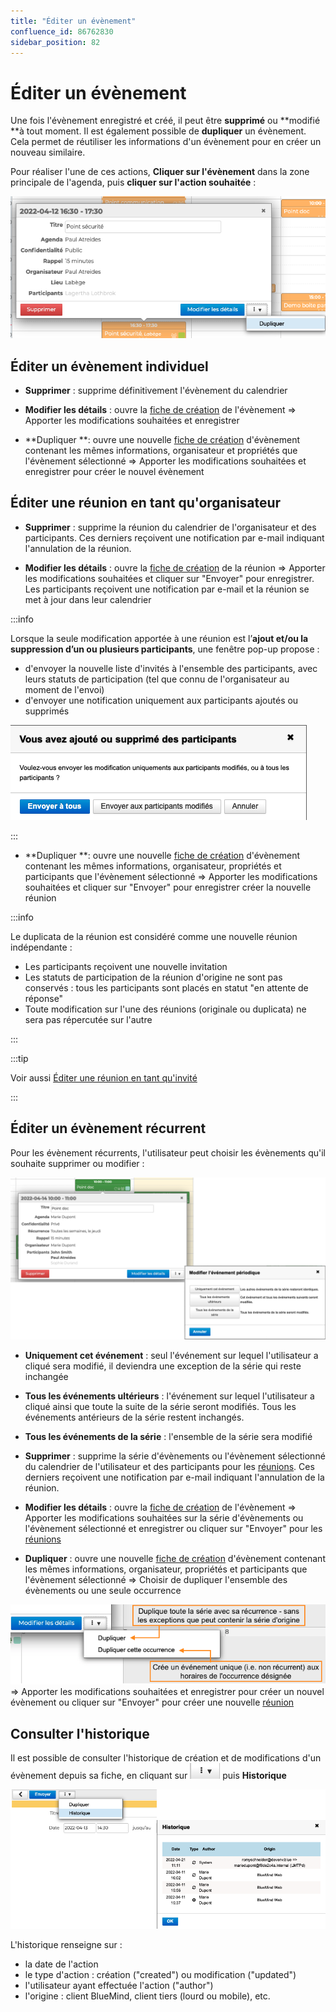 ```yaml
---
title: "Éditer un évènement"
confluence_id: 86762830
sidebar_position: 82
---
```

# Éditer un évènement


Une fois l'évènement enregistré et créé, il peut être **supprimé** ou **modifié **à tout moment. 
Il est également possible de **dupliquer** un évènement. Cela permet de réutiliser les informations d'un évènement pour en créer un nouveau similaire.

Pour réaliser l'une de ces actions, **Cliquer sur l'évènement** dans la zone principale de l'agenda, puis **cliquer sur l'action souhaitée** :


![](../../attachments/86762830/86762842.png)

## Éditer un évènement individuel

- **Supprimer** : supprime définitivement l'évènement du calendrier


- **Modifier les détails** : ouvre la [fiche de création](/Guide_de_l_utilisateur/L_agenda_4.7/Créer_un_évènement/) de l'évènement => Apporter les modifications souhaitées et enregistrer


- **Dupliquer **: ouvre une nouvelle [fiche de création](/Guide_de_l_utilisateur/L_agenda_4.7/Créer_un_évènement/) d'évènement contenant les mêmes informations, organisateur et propriétés que l'évènement sélectionné => Apporter les modifications souhaitées et enregistrer pour créer le nouvel évènement


## Éditer une réunion en tant qu'organisateur

- **Supprimer** : supprime la réunion du calendrier de l'organisateur et des participants. Ces derniers reçoivent une notification par e-mail indiquant l'annulation de la réunion.


- **Modifier les détails** : ouvre la [fiche de création](/Guide_de_l_utilisateur/L_agenda_4.7/Créer_un_évènement/) de la réunion 
=> Apporter les modifications souhaitées et cliquer sur "Envoyer" pour enregistrer. Les participants reçoivent une notification par e-mail et la réunion se met à jour dans leur calendrier


:::info

Lorsque la seule modification apportée à une réunion est l’**ajout et/ou la suppression d’un ou plusieurs participants**, une fenêtre pop-up propose :

- d'envoyer la nouvelle liste d'invités à l'ensemble des participants, avec leurs statuts de participation (tel que connu de l'organisateur au moment de l'envoi)
- d'envoyer une notification uniquement aux participants ajoutés ou supprimés


![](../../attachments/86762830/86762840.png)

:::


- **Dupliquer **: ouvre une nouvelle [fiche de création](/Guide_de_l_utilisateur/L_agenda_4.7/Créer_un_évènement/) d'évènement contenant les mêmes informations, organisateur, propriétés et participants que l'évènement sélectionné 
=> Apporter les modifications souhaitées et cliquer sur "Envoyer" pour enregistrer créer la nouvelle réunion


:::info

Le duplicata de la réunion est considéré comme une nouvelle réunion indépendante :

- Les participants reçoivent une nouvelle invitation
- Les statuts de participation de la réunion d'origine ne sont pas conservés : tous les participants sont placés en statut "en attente de réponse"
- Toute modification sur l'une des réunions (originale ou duplicata) ne sera pas répercutée sur l'autre


:::


:::tip

Voir aussi [Éditer une réunion en tant qu'invité](https://forge.bluemind.net/confluence/pages/viewpage.action?pageId=86743990#id-.Participer%C3%A0un%C3%A9v%C3%A8nementvBM4-%C3%89diteruner%C3%A9unionentantqu%27invit%C3%A9)

:::

## Éditer un évènement récurrent

Pour les évènement récurrents, l'utilisateur peut choisir les évènements qu'il souhaite supprimer ou modifier :

![](../../attachments/86762830/86762839.png)


- **Uniquement cet événement** : seul l'événement sur lequel l'utilisateur a cliqué sera modifié, il deviendra une exception de la série qui reste inchangée
- **Tous les événements ultérieurs** : l'événement sur lequel l'utilisateur a cliqué ainsi que toute la suite de la série seront modifiés. Tous les événements antérieurs de la série restent inchangés.
- **Tous les événements de la série** : l'ensemble de la série sera modifié


- **Supprimer** : supprime la série d'évènements ou l'évènement sélectionné du calendrier de l'utilisateur et des participants pour les [réunions](#editerunevenement-reunion). Ces derniers reçoivent une notification par e-mail indiquant l'annulation de la réunion.


- **Modifier les détails** : ouvre la [fiche de création](/Guide_de_l_utilisateur/L_agenda_4.7/Créer_un_évènement/) de l'évènement => Apporter les modifications souhaitées sur la série d'évènements ou l'évènement sélectionné et enregistrer ou cliquer sur "Envoyer" pour les [réunions](#editerunevenement-reunion)


- **Dupliquer** : ouvre une nouvelle [fiche de création](/Guide_de_l_utilisateur/L_agenda_4.7/Créer_un_évènement/) d'évènement contenant les mêmes informations, organisateur, propriétés et participants que l'évènement sélectionné => Choisir de dupliquer l'ensemble des évènements ou une seule occurrence


![](../../attachments/86762830/86762832.png)
=> Apporter les modifications souhaitées et enregistrer pour créer un nouvel évènement ou cliquer sur "Envoyer" pour créer une nouvelle [réunion](#editerunevenement-reunion)


## Consulter l'historique

Il est possible de consulter l'historique de création et de modifications d'un évènement depuis sa fiche, en cliquant sur ![](../../attachments/86762830/86762841.png) puis **Historique**

![](../../attachments/86762830/86762834.png)


L'historique renseigne sur :

- la date de l'action
- le type d'action : création ("created") ou modification ("updated")
- l'utilisateur ayant effectuée l'action ("author")
- l'origine : client BlueMind, client tiers (lourd ou mobile), etc.


